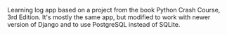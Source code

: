 Learning log app based on a project from the book Python Crash Course, 3rd Edition. It's mostly the same app, but modified to work with newer version of Django and to use PostgreSQL instead of SQLite.
